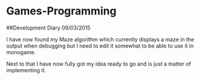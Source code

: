 # Games-Programming
##Development Diary 09/03/2015

I have now found my Maze algorithm which currently displays a maze in the output when debugging but I need to edit it somewhat to be able to use it in monogame.

Next to that I have now fully got my idea ready to go and is just a matter of implementing it.
